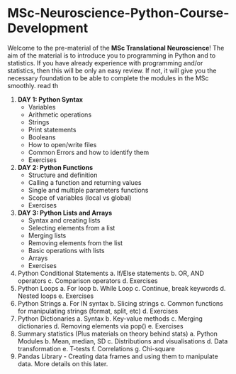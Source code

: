 # MSc-Neuroscience-Python-Course-Development

Welcome to the pre-material of the **MSc Translational Neuroscience**! The aim of the material is to introduce you to programming in Python and to statistics. If you have already experience with programming and/or statistics, then this will be only an easy review. If not, it will give you the necessary foundation to be able to complete the modules in the MSc smoothly. read th

1.	**DAY 1: Python Syntax**
    -  Variables
    - Arithmetic operations
    - Strings
    - Print statements
    - Booleans
    - How to open/write files
    - Common Errors and how to identify them
    - Exercises
2. **DAY 2: Python Functions**
    - Structure and definition
    - Calling a function and returning values
    - Single and multiple parameters functions
    - Scope of variables (local vs global)
    - Exercises
3.	**DAY 3: Python Lists and Arrays**
    - Syntax and creating lists
    - Selecting elements from a list
    - Merging lists
    - Removing elements from the list
    - Basic operations with lists
    - Arrays
    - Exercises
4.	Python Conditional Statements
a.	If/Else statements
b.	OR, AND operators
c.	Comparison operators
d.	Exercises
5.	Python Loops
a.	For loop
b.	While Loop
c.	Continue, break keywords
d.	Nested loops
e.	Exercises
6.	Python Strings
a.	For IN syntax
b.	Slicing strings
c.	Common functions for manipulating strings (format, split, etc)
d.	Exercises
7.	Python Dictionaries
a.	Syntax
b.	Key-value methods
c.	Merging dictionaries
d.	Removing elements via pop()
e.	Exercises
8.	Summary statistics (Plus materials on theory behind stats)
a.	Python Modules
b.	Mean, median, SD
c.	Distributions and visualisations
d.	Data transformation
e.	T-tests
f.	Correlations
g.	Chi-square
9.  Pandas Library - Creating data frames and using them to manipulate data. More details on this later.
